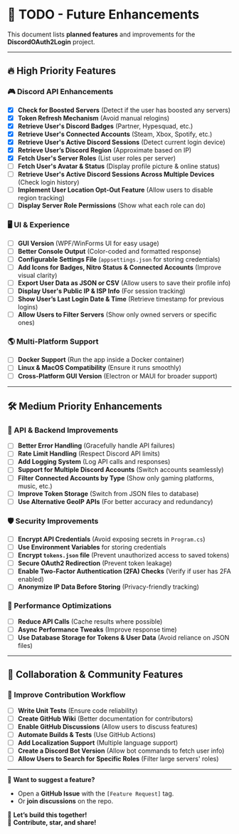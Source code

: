 # 🚀 TODO - Future Enhancements

This document lists **planned features** and improvements for the **DiscordOAuth2Login** project.

---

## 🔥 High Priority Features
### 🎮 Discord API Enhancements
- [x] **Check for Boosted Servers** (Detect if the user has boosted any servers)
- [x] **Token Refresh Mechanism** (Avoid manual relogins)
- [x] **Retrieve User's Discord Badges** (Partner, Hypesquad, etc.)
- [x] **Retrieve User's Connected Accounts** (Steam, Xbox, Spotify, etc.)
- [x] **Retrieve User's Active Discord Sessions** (Detect current login device)
- [x] **Retrieve User’s Discord Region** (Approximate based on IP)
- [x] **Fetch User's Server Roles** (List user roles per server)
- [ ] **Fetch User's Avatar & Status** (Display profile picture & online status)
- [ ] **Retrieve User's Active Discord Sessions Across Multiple Devices** (Check login history)
- [ ] **Implement User Location Opt-Out Feature** (Allow users to disable region tracking)
- [ ] **Display Server Role Permissions** (Show what each role can do)

### 🖥️ UI & Experience
- [ ] **GUI Version** (WPF/WinForms UI for easy usage)
- [ ] **Better Console Output** (Color-coded and formatted response)
- [ ] **Configurable Settings File** (`appsettings.json` for storing credentials)
- [ ] **Add Icons for Badges, Nitro Status & Connected Accounts** (Improve visual clarity)
- [ ] **Export User Data as JSON or CSV** (Allow users to save their profile info)
- [ ] **Display User's Public IP & ISP Info** (For session tracking)
- [ ] **Show User’s Last Login Date & Time** (Retrieve timestamp for previous logins)
- [ ] **Allow Users to Filter Servers** (Show only owned servers or specific ones)

### 🌎 Multi-Platform Support
- [ ] **Docker Support** (Run the app inside a Docker container)
- [ ] **Linux & MacOS Compatibility** (Ensure it runs smoothly)
- [ ] **Cross-Platform GUI Version** (Electron or MAUI for broader support)

---

## 🛠️ Medium Priority Enhancements
### 🔗 API & Backend Improvements
- [ ] **Better Error Handling** (Gracefully handle API failures)
- [ ] **Rate Limit Handling** (Respect Discord API limits)
- [ ] **Add Logging System** (Log API calls and responses)
- [ ] **Support for Multiple Discord Accounts** (Switch accounts seamlessly)
- [ ] **Filter Connected Accounts by Type** (Show only gaming platforms, music, etc.)
- [ ] **Improve Token Storage** (Switch from JSON files to database)
- [ ] **Use Alternative GeoIP APIs** (For better accuracy and redundancy)

### 🛡️ Security Improvements
- [ ] **Encrypt API Credentials** (Avoid exposing secrets in `Program.cs`)
- [ ] **Use Environment Variables** for storing credentials
- [ ] **Encrypt `tokens.json` file** (Prevent unauthorized access to saved tokens)
- [ ] **Secure OAuth2 Redirection** (Prevent token leakage)
- [ ] **Enable Two-Factor Authentication (2FA) Checks** (Verify if user has 2FA enabled)
- [ ] **Anonymize IP Data Before Storing** (Privacy-friendly tracking)

### 🚀 Performance Optimizations
- [ ] **Reduce API Calls** (Cache results where possible)
- [ ] **Async Performance Tweaks** (Improve response time)
- [ ] **Use Database Storage for Tokens & User Data** (Avoid reliance on JSON files)

---

## 🤝 Collaboration & Community Features
### 👥 Improve Contribution Workflow
- [ ] **Write Unit Tests** (Ensure code reliability)
- [ ] **Create GitHub Wiki** (Better documentation for contributors)
- [ ] **Enable GitHub Discussions** (Allow users to discuss features)
- [ ] **Automate Builds & Tests** (Use GitHub Actions)
- [ ] **Add Localization Support** (Multiple language support)
- [ ] **Create a Discord Bot Version** (Allow bot commands to fetch user info)
- [ ] **Allow Users to Search for Specific Roles** (Filter large servers' roles)

---

📢 **Want to suggest a feature?**  
- Open a **GitHub Issue** with the `[Feature Request]` tag.
- Or **join discussions** on the repo.

🚀 **Let’s build this together!**  
💙 **Contribute, star, and share!**

